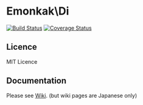# Emonkak\Di

[![Build Status](https://travis-ci.org/emonkak/php-di.svg?branch=master)](https://travis-ci.org/emonkak/php-di)
[![Coverage Status](https://coveralls.io/repos/github/emonkak/php-di/badge.svg?branch=master)](https://coveralls.io/github/emonkak/php-di?branch=master)

## Licence

MIT Licence

## Documentation

Please see [Wiki](https://github.com/emonkak/php-di/wiki). (but wiki pages are Japanese only)
